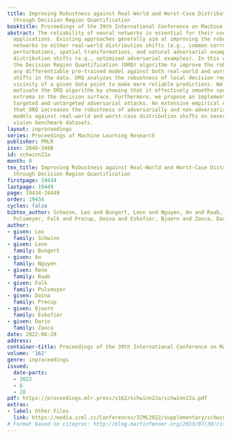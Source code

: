 ```yaml
---
title: Improving Robustness against Real-World and Worst-Case Distribution Shifts
  through Decision Region Quantification
booktitle: Proceedings of the 39th International Conference on Machine Learning
abstract: The reliability of neural networks is essential for their use in safety-critical
  applications. Existing approaches generally aim at improving the robustness of neural
  networks to either real-world distribution shifts (e.g., common corruptions and
  perturbations, spatial transformations, and natural adversarial examples) or worst-case
  distribution shifts (e.g., optimized adversarial examples). In this work, we propose
  the Decision Region Quantification (DRQ) algorithm to improve the robustness of
  any differentiable pre-trained model against both real-world and worst-case distribution
  shifts in the data. DRQ analyzes the robustness of local decision regions in the
  vicinity of a given data point to make more reliable predictions. We theoretically
  motivate the DRQ algorithm by showing that it effectively smooths spurious local
  extrema in the decision surface. Furthermore, we propose an implementation using
  targeted and untargeted adversarial attacks. An extensive empirical evaluation shows
  that DRQ increases the robustness of adversarially and non-adversarially trained
  models against real-world and worst-case distribution shifts on several computer
  vision benchmark datasets.
layout: inproceedings
series: Proceedings of Machine Learning Research
publisher: PMLR
issn: 2640-3498
id: schwinn22a
month: 0
tex_title: Improving Robustness against Real-World and Worst-Case Distribution Shifts
  through Decision Region Quantification
firstpage: 19434
lastpage: 19449
page: 19434-19449
order: 19434
cycles: false
bibtex_author: Schwinn, Leo and Bungert, Leon and Nguyen, An and Raab, Ren{\'e} and
  Pulsmeyer, Falk and Precup, Doina and Eskofier, Bjoern and Zanca, Dario
author:
- given: Leo
  family: Schwinn
- given: Leon
  family: Bungert
- given: An
  family: Nguyen
- given: René
  family: Raab
- given: Falk
  family: Pulsmeyer
- given: Doina
  family: Precup
- given: Bjoern
  family: Eskofier
- given: Dario
  family: Zanca
date: 2022-06-28
address:
container-title: Proceedings of the 39th International Conference on Machine Learning
volume: '162'
genre: inproceedings
issued:
  date-parts:
  - 2022
  - 6
  - 28
pdf: https://proceedings.mlr.press/v162/schwinn22a/schwinn22a.pdf
extras:
- label: Other Files
  link: https://media.icml.cc/Conferences/ICML2022/supplementary/schwinn22a-supp.zip
# Format based on citeproc: http://blog.martinfenner.org/2013/07/30/citeproc-yaml-for-bibliographies/
---
```

